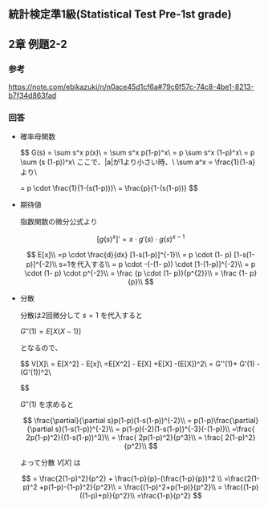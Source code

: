 ## 統計検定準1級(Statistical Test Pre-1st grade)
## 2章 例題2-2

### 参考

https://note.com/ebikazuki/n/n0ace45d1cf6a#79c6f57c-74c8-4be1-8213-b7f34d863fad

### 回答

- 確率母関数
    
    $$
    G(s) = \sum s^x p(x)\\
    = \sum s^x p(1-p)^x\\
    = p \sum s^x (1-p)^x\\
    = p \sum (s (1-p))^x\\
    ここで、|a|が1より小さい時、\\
    \sum a^x = \frac{1}{1-a}より\\
    
    = p \cdot \frac{1}{1-(s(1-p))}\\
    = \frac{p}{1-(s(1-p))}
    $$
    
- 期待値
    
    指数関数の微分公式より
    
    $$
    [g(s)^{x}]′ = x \cdot g'(s) \cdot g(s)^{x-1}
    $$
    
    $$
    E[x]\\
    =p \cdot \frac{d}{dx} [1-s(1-p)]^{-1}\\
    = p \cdot (1- p) [1-s(1-p)]^{-2}\\
    s=1を代入する\\
    = p \cdot -(-(1- p)) \cdot [1-(1-p)]^{-2}\\
    = p \cdot (1- p) \cdot p^{-2}\\
    = \frac {p \cdot (1- p)}{p^{2}}\\
    = \frac {1- p}{p}\\
    $$
    
- 分散
    
    分散は2回微分して $s=1$ を代入すると
    
     $G''(1) = E[X(X-1)]$ 
    
    となるので、
    
    $$
    V[X]\\
    = E[X^2] - E[x]\\
    =E[X^2] - E[X] +E[X] -(E[X])^2\\
    = G''(1)+ G'(1) - (G'(1))^2\\
    
    $$
    
    $G''(1)$  を求めると
    
    $$
    \frac{\partial}{\partial s}p(1-p)(1-s(1-p))^{-2}\\
    = p(1-p)\frac{\partial}{\partial s}(1-s(1-p))^{-2}\\
    = p(1-p)(-2)(1-s(1-p))^{-3}(-(1-p))\\
    =\frac{ 2p(1-p)^2}{(1-s(1-p))^3}\\
    = \frac{ 2p(1-p)^2}{p^3}\\
    = \frac{ 2(1-p)^2}{p^2}\\
    $$
    
    よって分散 $V[X]$ は
    
    $$
    = \frac{2(1-p)^2}{p^2} + \frac{1-p}{p}-(\frac{1-p}{p})^2 \\
    =\frac{2(1-p)^2 +p(1-p)-(1-p)^2}{p^2}\\
    = \frac{(1-p)^2+p(1-p)}{p^2}\\
    = \frac{(1-p)((1-p)+p)}{p^2}\\
    =\frac{1-p}{p^2}
    $$